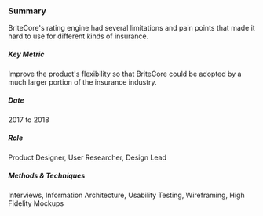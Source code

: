 ### Summary
BriteCore's rating engine had several limitations and pain points that made it hard to use for different kinds of insurance.

<h5>Key Metric</h5>
Improve the product's flexibility so that BriteCore could be adopted by a much larger portion of the insurance industry.

<h5>Date</h5>
2017 to 2018

<h5>Role</h5>
Product Designer, User Researcher, Design Lead

<h5>Methods & Techniques</h5>
Interviews, Information Architecture, Usability Testing, Wireframing, High Fidelity Mockups
